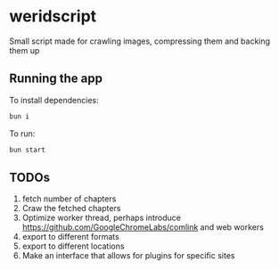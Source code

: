 # weridscript

Small script made for crawling images, compressing them and backing them up

## Running the app

To install dependencies:

```bash
bun i
```

To run:

```bash
bun start
```

## TODOs

1. fetch number of chapters
2. Craw the fetched chapters
3. Optimize worker thread, perhaps introduce https://github.com/GoogleChromeLabs/comlink and web workers
4. export to different formats
5. export to different locations
6. Make an interface that allows for plugins for specific sites
